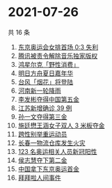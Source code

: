 # 2021-07-26

共 16 条

<!-- BEGIN ZHIHUSEARCH -->
<!-- 最后更新时间 Mon Jul 26 2021 12:10:19 GMT+0800 (China Standard Time) -->
1. [东京奥运会女排首场 0:3 失利](https://www.zhihu.com/search?q=女排)
1. [腾讯被责令解除音乐独家版权](https://www.zhihu.com/search?q=腾讯音乐版权)
1. [鸿星尔克「野性消费」](https://www.zhihu.com/search?q=鸿星尔克野性消费)
1. [明日方舟夏日嘉年华](https://www.zhihu.com/search?q=明日方舟)
1. [台风「烟花」将登陆](https://www.zhihu.com/search?q=台风烟花)
1. [河南新一轮降雨](https://www.zhihu.com/search?q=河南暴雨)
1. [李发彬夺得中国第五金](https://www.zhihu.com/search?q=举重)
1. [江苏新增确诊 39 例](https://www.zhihu.com/search?q=江苏疫情)
1. [孙一文夺得第三金](https://www.zhihu.com/search?q=孙一文)
1. [施廷懋王涵女子双人 3 米板夺金](https://www.zhihu.com/search?q=跳水)
1. [跨性别举重运动员](https://www.zhihu.com/search?q=跨性别运动员)
1. [长春一物流仓库发生火灾](https://www.zhihu.com/search?q=长春火灾)
1. [123 名奥运相关人员新冠阳性](https://www.zhihu.com/search?q=奥运会疫情)
1. [侯志慧夺下第二金](https://www.zhihu.com/search?q=举重金牌)
1. [中国拿下东京奥运首金](https://www.zhihu.com/search?q=女子气步枪决赛)
1. [拜拜啦人间事件](https://www.zhihu.com/search?q=拜拜啦人间录音)
<!-- END ZHIHUSEARCH -->
